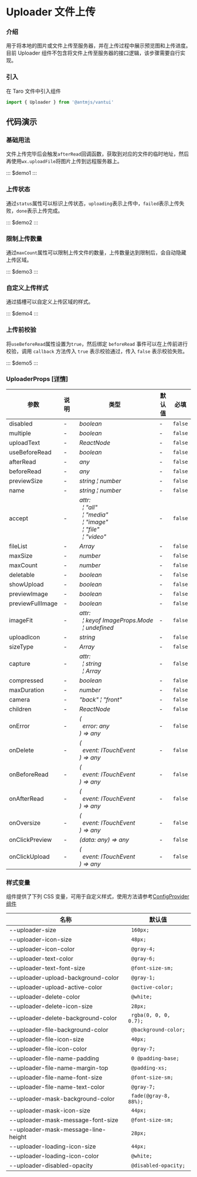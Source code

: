 # Uploader 文件上传

### 介绍

用于将本地的图片或文件上传至服务器，并在上传过程中展示预览图和上传进度。目前 Uploader 组件不包含将文件上传至服务器的接口逻辑，该步骤需要自行实现。

### 引入

在 Taro 文件中引入组件

```js
import { Uploader } from '@antmjs/vantui'
```

## 代码演示

### 基础用法

文件上传完毕后会触发`afterRead`回调函数，获取到对应的文件的临时地址，然后再使用`wx.uploadFile`将图片上传到远程服务器上。

::: $demo1 :::

### 上传状态

通过`status`属性可以标识上传状态，`uploading`表示上传中，`failed`表示上传失败，`done`表示上传完成。

::: $demo2 :::

### 限制上传数量

通过`maxCount`属性可以限制上传文件的数量，上传数量达到限制后，会自动隐藏上传区域。

::: $demo3 :::

### 自定义上传样式

通过插槽可以自定义上传区域的样式。

::: $demo4 :::

### 上传前校验

将`useBeforeRead`属性设置为`true`，然后绑定 `beforeRead` 事件可以在上传前进行校验，调用 `callback` 方法传入 `true` 表示校验通过，传入 `false` 表示校验失败。

::: $demo5 :::

### UploaderProps [[详情]](https://github.com/AntmJS/vantui/tree/main/packages/vantui/types/uploader.d.ts)

| 参数             | 说明 | 类型                                                                                                                                                                                                                                                                            | 默认值 | 必填    |
| ---------------- | ---- | ------------------------------------------------------------------------------------------------------------------------------------------------------------------------------------------------------------------------------------------------------------------------------- | ------ | ------- |
| disabled         | -    | _&nbsp;&nbsp;boolean<br/>_                                                                                                                                                                                                                                                      | -      | `false` |
| multiple         | -    | _&nbsp;&nbsp;boolean<br/>_                                                                                                                                                                                                                                                      | -      | `false` |
| uploadText       | -    | _&nbsp;&nbsp;ReactNode<br/>_                                                                                                                                                                                                                                                    | -      | `false` |
| useBeforeRead    | -    | _&nbsp;&nbsp;boolean<br/>_                                                                                                                                                                                                                                                      | -      | `false` |
| afterRead        | -    | _&nbsp;&nbsp;any<br/>_                                                                                                                                                                                                                                                          | -      | `false` |
| beforeRead       | -    | _&nbsp;&nbsp;any<br/>_                                                                                                                                                                                                                                                          | -      | `false` |
| previewSize      | -    | _&nbsp;&nbsp;string&nbsp;&brvbar;&nbsp;number<br/>_                                                                                                                                                                                                                             | -      | `false` |
| name             | -    | _&nbsp;&nbsp;string&nbsp;&brvbar;&nbsp;number<br/>_                                                                                                                                                                                                                             | -      | `false` |
| accept           | -    | _&nbsp;&nbsp;attr:<br/>&nbsp;&nbsp;&nbsp;&nbsp;&brvbar;&nbsp;"all"<br/>&nbsp;&nbsp;&nbsp;&nbsp;&brvbar;&nbsp;"media"<br/>&nbsp;&nbsp;&nbsp;&nbsp;&brvbar;&nbsp;"image"<br/>&nbsp;&nbsp;&nbsp;&nbsp;&brvbar;&nbsp;"file"<br/>&nbsp;&nbsp;&nbsp;&nbsp;&brvbar;&nbsp;"video"<br/>_ | -      | `false` |
| fileList         | -    | _&nbsp;&nbsp;Array<any><br/>_                                                                                                                                                                                                                                                   | -      | `false` |
| maxSize          | -    | _&nbsp;&nbsp;number<br/>_                                                                                                                                                                                                                                                       | -      | `false` |
| maxCount         | -    | _&nbsp;&nbsp;number<br/>_                                                                                                                                                                                                                                                       | -      | `false` |
| deletable        | -    | _&nbsp;&nbsp;boolean<br/>_                                                                                                                                                                                                                                                      | -      | `false` |
| showUpload       | -    | _&nbsp;&nbsp;boolean<br/>_                                                                                                                                                                                                                                                      | -      | `false` |
| previewImage     | -    | _&nbsp;&nbsp;boolean<br/>_                                                                                                                                                                                                                                                      | -      | `false` |
| previewFullImage | -    | _&nbsp;&nbsp;boolean<br/>_                                                                                                                                                                                                                                                      | -      | `false` |
| imageFit         | -    | _&nbsp;&nbsp;attr:<br/>&nbsp;&nbsp;&nbsp;&nbsp;&brvbar;&nbsp;keyof&nbsp;ImageProps.Mode<br/>&nbsp;&nbsp;&nbsp;&nbsp;&brvbar;&nbsp;undefined<br/>_                                                                                                                               | -      | `false` |
| uploadIcon       | -    | _&nbsp;&nbsp;string<br/>_                                                                                                                                                                                                                                                       | -      | `false` |
| sizeType         | -    | _&nbsp;&nbsp;Array<string><br/>_                                                                                                                                                                                                                                                | -      | `false` |
| capture          | -    | _&nbsp;&nbsp;attr:<br/>&nbsp;&nbsp;&nbsp;&nbsp;&brvbar;&nbsp;string<br/>&nbsp;&nbsp;&nbsp;&nbsp;&brvbar;&nbsp;Array<string><br/>_                                                                                                                                               | -      | `false` |
| compressed       | -    | _&nbsp;&nbsp;boolean<br/>_                                                                                                                                                                                                                                                      | -      | `false` |
| maxDuration      | -    | _&nbsp;&nbsp;number<br/>_                                                                                                                                                                                                                                                       | -      | `false` |
| camera           | -    | _&nbsp;&nbsp;"back"&nbsp;&brvbar;&nbsp;"front"<br/>_                                                                                                                                                                                                                            | -      | `false` |
| children         | -    | _&nbsp;&nbsp;ReactNode<br/>_                                                                                                                                                                                                                                                    | -      | `false` |
| onError          | -    | _&nbsp;&nbsp;(<br/>&nbsp;&nbsp;&nbsp;&nbsp;error:&nbsp;any<br/>&nbsp;&nbsp;)&nbsp;=>&nbsp;any<br/>_                                                                                                                                                                             | -      | `false` |
| onDelete         | -    | _&nbsp;&nbsp;(<br/>&nbsp;&nbsp;&nbsp;&nbsp;event:&nbsp;ITouchEvent<br/>&nbsp;&nbsp;)&nbsp;=>&nbsp;any<br/>_                                                                                                                                                                     | -      | `false` |
| onBeforeRead     | -    | _&nbsp;&nbsp;(<br/>&nbsp;&nbsp;&nbsp;&nbsp;event:&nbsp;ITouchEvent<br/>&nbsp;&nbsp;)&nbsp;=>&nbsp;any<br/>_                                                                                                                                                                     | -      | `false` |
| onAfterRead      | -    | _&nbsp;&nbsp;(<br/>&nbsp;&nbsp;&nbsp;&nbsp;event:&nbsp;ITouchEvent<br/>&nbsp;&nbsp;)&nbsp;=>&nbsp;any<br/>_                                                                                                                                                                     | -      | `false` |
| onOversize       | -    | _&nbsp;&nbsp;(<br/>&nbsp;&nbsp;&nbsp;&nbsp;event:&nbsp;ITouchEvent<br/>&nbsp;&nbsp;)&nbsp;=>&nbsp;any<br/>_                                                                                                                                                                     | -      | `false` |
| onClickPreview   | -    | _&nbsp;&nbsp;(data:&nbsp;any)&nbsp;=>&nbsp;any<br/>_                                                                                                                                                                                                                            | -      | `false` |
| onClickUpload    | -    | _&nbsp;&nbsp;(<br/>&nbsp;&nbsp;&nbsp;&nbsp;event:&nbsp;ITouchEvent<br/>&nbsp;&nbsp;)&nbsp;=>&nbsp;any<br/>_                                                                                                                                                                     | -      | `false` |

### 样式变量

组件提供了下列 CSS 变量，可用于自定义样式，使用方法请参考[ConfigProvider 组件](https://antmjs.github.io/vantui/#/config-provider)

| 名称                                | 默认值                 |
| ----------------------------------- | ---------------------- |
| --uploader-size                     | ` 160px;`              |
| --uploader-icon-size                | ` 48px;`               |
| --uploader-icon-color               | ` @gray-4;`            |
| --uploader-text-color               | ` @gray-6;`            |
| --uploader-text-font-size           | ` @font-size-sm;`      |
| --uploader-upload-background-color  | ` @gray-1;`            |
| --uploader-upload-active-color      | ` @active-color;`      |
| --uploader-delete-color             | ` @white;`             |
| --uploader-delete-icon-size         | ` 28px;`               |
| --uploader-delete-background-color  | ` rgba(0, 0, 0, 0.7);` |
| --uploader-file-background-color    | ` @background-color;`  |
| --uploader-file-icon-size           | ` 40px;`               |
| --uploader-file-icon-color          | ` @gray-7;`            |
| --uploader-file-name-padding        | ` 0 @padding-base;`    |
| --uploader-file-name-margin-top     | ` @padding-xs;`        |
| --uploader-file-name-font-size      | ` @font-size-sm;`      |
| --uploader-file-name-text-color     | ` @gray-7;`            |
| --uploader-mask-background-color    | ` fade(@gray-8, 88%);` |
| --uploader-mask-icon-size           | ` 44px;`               |
| --uploader-mask-message-font-size   | ` @font-size-sm;`      |
| --uploader-mask-message-line-height | ` 28px;`               |
| --uploader-loading-icon-size        | ` 44px;`               |
| --uploader-loading-icon-color       | ` @white;`             |
| --uploader-disabled-opacity         | ` @disabled-opacity;`  |
